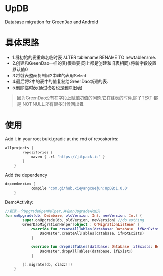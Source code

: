 # UpDB
Database migration for GreenDao and Android

# 具体思路
- 1.将初始的表重命名临时表 ALTER tablename RENAME TO newtablename.
- 2.创建和GreenDao一样的表(很重要,网上都是创建和旧表相同),将新字段设置默认值0
- 3.将就表整表复制用2中建的表用Select
- 4.最后将2中的表中的值复制给GreenDao新建的表.
- 5.删除临时表(通过改名也是删除旧表)

> 因为GreenDao没有在字段上赋值初值的问题.它在建表的时候,除了TEXT 都是 NOT NULL.所有很多时候回出错.

# 使用
Add it in your root build.gradle at the end of repositories:
```groovy
allprojects {
		repositories {
			maven { url 'https://jitpack.io' }
		}
	}
```
Add the dependency
```groovy
dependencies {
	        compile 'com.github.xieyangxuejun:UpDB:1.0.0'
	}
```

DemoActivity:

```kotlin
//新家一个UpgradeOpenHelper,并在onUpgrade中加入
fun onUpgrade(db: Database, oldVersion: Int, newVersion: Int) {
        super.onUpgrade(db, oldVersion, newVersion) //do nothing
        GreenDaoMigrationHelper(object : OnMigrationListener {
            override fun createAllTables(database: Database, ifNotExists: Boolean) {
                DaoMaster.createAllTables(database, ifNotExists)
            }

            override fun dropAllTables(database: Database, ifExists: Boolean) {
                DaoMaster.dropAllTables(database, ifExists)
            }

        }).migrate(db, clazz!!)
    }
```